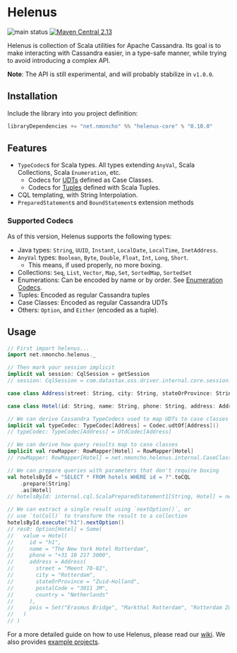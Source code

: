 # Helenus

![main status](https://github.com/nMoncho/helenus/actions/workflows/main.yaml/badge.svg)
[![Maven Central 2.13](https://maven-badges.herokuapp.com/maven-central/net.nmoncho/helenus-core_2.13/badge.svg)](https://maven-badges.herokuapp.com/maven-central/net.nmoncho/helenus-core_2.13)

Helenus is collection of Scala utilities for Apache Cassandra. Its goal is to
make interacting with Cassandra easier, in a type-safe manner, while trying to
avoid introducing a complex API.

**Note**: The API is still experimental, and will probably stabilize in `v1.0.0`.

## Installation

Include the library into you project definition:

```scala
libraryDependencies += "net.nmoncho" %% "helenus-core" % "0.10.0"
```

## Features

 - `TypeCodec`s for Scala types. All types extending `AnyVal`, Scala Collections, Scala `Enumeration`, etc.
   - Codecs for [UDTs](https://docs.datastax.com/en/cql-oss/3.3/cql/cql_using/useCreateUDT.html) defined as Case Classes.
   - Codecs for [Tuples](https://docs.datastax.com/en/cql-oss/3.3/cql/cql_using/useCreateTableTuple.html) defined with Scala Tuples.
 - CQL templating, with String Interpolation.
 - `PreparedStatement`s and `BoundStatement`s extension methods

### Supported Codecs

As of this version, Helenus supports the following types:

- Java types: `String`, `UUID`, `Instant`, `LocalDate`, `LocalTime`, `InetAddress`.
- `AnyVal` types: `Boolean`, `Byte`, `Double`, `Float`, `Int`, `Long`, `Short`.
  - This means, if used properly, no more boxing.
- Collections: `Seq`, `List`, `Vector`, `Map`, `Set`, `SortedMap`, `SortedSet`
- Enumerations: Can be encoded by name or by order. See [Enumeration Codecs](#enumeration-codecs).
- Tuples: Encoded as regular Cassandra tuples
- Case Classes: Encoded as regular Cassandra UDTs
- Others: `Option`, and `Either` (encoded as a tuple).


## Usage


```scala
// First import helenus...
import net.nmoncho.helenus._

// Then mark your session implicit
implicit val session: CqlSession = getSession
// session: CqlSession = com.datastax.oss.driver.internal.core.session.DefaultSession@2c09f82c

case class Address(street: String, city: String, stateOrProvince: String, postalCode: String, country: String)

case class Hotel(id: String, name: String, phone: String, address: Address, pois: Set[String])

// We can derive Cassandra TypeCodecs used to map UDTs to case classes
implicit val typeCodec: TypeCodec[Address] = Codec.udtOf[Address]()
// typeCodec: TypeCodec[Address] = UtdCodec[Address]

// We can derive how query results map to case classes
implicit val rowMapper: RowMapper[Hotel] = RowMapper[Hotel]
// rowMapper: RowMapper[Hotel] = net.nmoncho.helenus.internal.CaseClassRowMapperDerivation$$anonfun$net$nmoncho$helenus$internal$CaseClassRowMapperDerivation$$$nestedInanonfun$genericCCRowMapperBuilder$1$1@60f3d795

// We can prepare queries with parameters that don't require boxing
val hotelsById = "SELECT * FROM hotels WHERE id = ?".toCQL
    .prepare[String]
    .as[Hotel]
// hotelsById: internal.cql.ScalaPreparedStatement1[String, Hotel] = net.nmoncho.helenus.internal.cql.ScalaPreparedStatement1@6387782f

// We can extract a single result using `nextOption()`, or
// use `to(Coll)` to transform the result to a collection
hotelsById.execute("h1").nextOption()
// res0: Option[Hotel] = Some(
//   value = Hotel(
//     id = "h1",
//     name = "The New York Hotel Rotterdam",
//     phone = "+31 10 217 3000",
//     address = Address(
//       street = "Meent 78-82",
//       city = "Rotterdam",
//       stateOrProvince = "Zuid-Holland",
//       postalCode = "3011 JM",
//       country = "Netherlands"
//     ),
//     pois = Set("Erasmus Bridge", "Markthal Rotterdam", "Rotterdam Zoo")
//   )
// )
```

For a more detailed guide on how to use Helenus, please read our [wiki](wiki). We also provides
[example projects](https://github.com/nMoncho/helenus-examples).